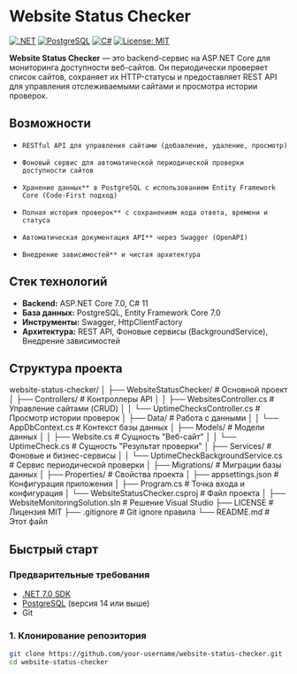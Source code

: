 # Website Status Checker

[![.NET](https://img.shields.io/badge/.NET-7.0-512BD4?style=for-the-badge&logo=dotnet)](https://dotnet.microsoft.com/)
[![PostgreSQL](https://img.shields.io/badge/PostgreSQL-16.0-4169E1?style=for-the-badge&logo=postgresql&logoColor=white)](https://www.postgresql.org/)
[![C#](https://img.shields.io/badge/C%23-239120?style=for-the-badge&logo=c-sharp&logoColor=white)](https://learn.microsoft.com/en-us/dotnet/csharp/)
[![License: MIT](https://img.shields.io/badge/License-MIT-yellow.svg?style=for-the-badge)](LICENSE)

**Website Status Checker** — это backend-сервис на ASP.NET Core для мониторинга доступности веб-сайтов. Он периодически проверяет список сайтов, сохраняет их HTTP-статусы и предоставляет REST API для управления отслеживаемыми сайтами и просмотра истории проверок.

## Возможности

*     RESTful API для управления сайтами (добавление, удаление, просмотр)
*     Фоновый сервис для автоматической периодической проверки доступности сайтов
*     Хранение данных** в PostgreSQL с использованием Entity Framework Core (Code-First подход)
*     Полная история проверок** с сохранением кода ответа, времени и статуса
*     Автоматическая документация API** через Swagger (OpenAPI)
*     Внедрение зависимостей** и чистая архитектура

## Стек технологий

*   **Backend:** ASP.NET Core 7.0, C# 11
*   **База данных:** PostgreSQL, Entity Framework Core 7.0
*   **Инструменты:** Swagger, HttpClientFactory
*   **Архитектура:** REST API, Фоновые сервисы (BackgroundService), Внедрение зависимостей

## Структура проекта
website-status-checker/
│
├── WebsiteStatusChecker/ # Основной проект
│ ├── Controllers/ # Контроллеры API
│ │ ├── WebsitesController.cs # Управление сайтами (CRUD)
│ │ └── UptimeChecksController.cs # Просмотр истории проверок
│ ├── Data/ # Работа с данными
│ │ └── AppDbContext.cs # Контекст базы данных
│ ├── Models/ # Модели данных
│ │ ├── Website.cs # Сущность "Веб-сайт"
│ │ └── UptimeCheck.cs # Сущность "Результат проверки"
│ ├── Services/ # Фоновые и бизнес-сервисы
│ │ └── UptimeCheckBackgroundService.cs # Сервис периодической проверки
│ ├── Migrations/ # Миграции базы данных
│ ├── Properties/ # Свойства проекта
│ ├── appsettings.json # Конфигурация приложения
│ ├── Program.cs # Точка входа и конфигурация
│ └── WebsiteStatusChecker.csproj # Файл проекта
│
├── WebsiteMonitoringSolution.sln # Решение Visual Studio
├── LICENSE # Лицензия MIT
├── .gitignore # Git ignore правила
└── README.md # Этот файл
## Быстрый старт

### Предварительные требования

*   [.NET 7.0 SDK](https://dotnet.microsoft.com/download/dotnet/7.0)
*   [PostgreSQL](https://www.postgresql.org/download/) (версия 14 или выше)
*   Git

### 1. Клонирование репозитория

```bash
git clone https://github.com/your-username/website-status-checker.git
cd website-status-checker

